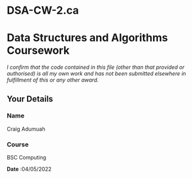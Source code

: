 # DSA-CW-2.ca
# Data Structures and Algorithms Coursework

*I confirm that the code contained in this file (other than that provided or authorised) is all my own work and has not been submitted elsewhere in fulfillment of this or any other award.*

## Your Details

### Name
Craig Adumuah
### Course
BSC Computing

**Date** :04/05/2022 
